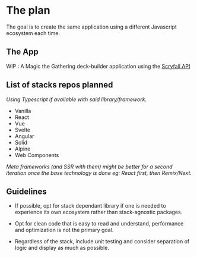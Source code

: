 # The plan

The goal is to create the same application using a different Javascript ecosystem each time.

## The App

WIP : A Magic the Gathering deck-builder application using the [Scryfall API](https://scryfall.com/docs/api)

## List of stacks repos planned

*Using Typescript if available with said library/framework.*

- Vanilla
- React
- Vue
- Svelte
- Angular
- Solid
- Alpine
- Web Components

*Meta frameworks (and SSR with them) might be better for a second iteration once the base technology is done eg: React first, then Remix/Next.*

## Guidelines

- If possible, opt for stack dependant library if one is needed to experience its own ecosystem rather than stack-agnostic packages.

- Opt for clean code that is easy to read and understand, performance and optimization is not the primary goal.

- Regardless of the stack, include unit testing and consider separation of logic and display as much as possible.